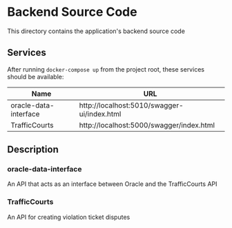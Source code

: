 # Backend Source Code

This directory contains the application's backend source code

## Services

After running `docker-compose up` from the project root, these services should be available:

| Name                  | URL                                 
| --------------------- | --------------------------------------------
| oracle-data-interface | http://localhost:5010/swagger-ui/index.html
| TrafficCourts         | http://localhost:5000/swagger/index.html    

## Description

### oracle-data-interface
An API that acts as an interface between Oracle and the TrafficCourts API 

### TrafficCourts
An API for creating violation ticket disputes
